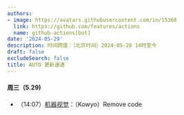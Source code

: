 ```yaml
---
authors:
- image: https://avatars.githubusercontent.com/in/15368
  link: https://github.com/features/actions
  name: github-actions[bot]
date: '2024-05-29'
description: 时间跨度：（北京时间）2024-05-28 14时至今
draft: false
excludeSearch: false
title: AUTO 更新速递
---
```


#### 周三（5.29) 

- （14:07）[机器视觉](https://github.com/HITSZ-OpenAuto/AUTO3006)：（Kowyo）Remove code

